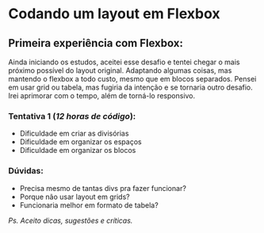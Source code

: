 # Codando um layout em Flexbox

## Primeira experiência com Flexbox:

Ainda iniciando os estudos, aceitei esse desafio e tentei chegar o mais próximo possível do layout original. Adaptando algumas coisas, mas mantendo o flexbox a todo custo, mesmo que em blocos separados. Pensei em usar grid ou tabela, mas fugiria da intenção e se tornaria outro desafio. Irei aprimorar com o tempo, além de torná-lo responsivo.

### Tentativa 1 (*12 horas de código*):

- Dificuldade em criar as divisórias
- Dificuldade em organizar os espaços
- Dificuldade em organizar os blocos

### Dúvidas:

- Precisa mesmo de tantas divs pra fazer funcionar?
- Porque não usar layout em grids?
- Funcionaria melhor em formato de tabela?

*Ps. Aceito dicas, sugestões e críticas.*
